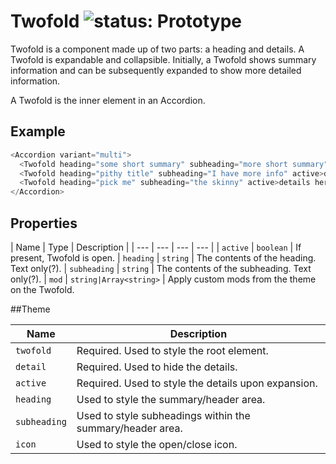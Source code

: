 # Twofold ![status: Prototype](https://img.shields.io/badge/status-prototype-orange.svg)

Twofold is a component made up of two parts: a heading and details. A Twofold is expandable and collapsible. Initially, a Twofold shows summary information and can be subsequently expanded to show more detailed information.

A Twofold is the inner element in an Accordion.

## Example

```javascript
<Accordion variant="multi">
  <Twofold heading="some short summary" subheading="more short summary">details here</Twofold>
  <Twofold heading="pithy title" subheading="I have more info" active>details here</Twofold>
  <Twofold heading="pick me" subheading="the skinny" active>details here</Twofold>
</Accordion>
```

## Properties

| Name | Type | Description |
| --- | --- | --- | --- |
| `active` | `boolean` | If present, Twofold is open.
| `heading` | `string` | The contents of the heading. Text only(?).
| `subheading` | `string` | The contents of the subheading. Text only(?).
| `mod` | `string|Array<string>` | Apply custom mods from the theme on the Twofold.

##Theme

| Name | Description |
| ---  | ----------- |
| `twofold` | Required. Used to style the root element. |
| `detail` | Required. Used to hide the details.|
| `active` | Required. Used to style the details upon expansion.|
| `heading` | Used to style the summary/header area. |
| `subheading` | Used to style subheadings within the summary/header area.|
| `icon` | Used to style the open/close icon.|

